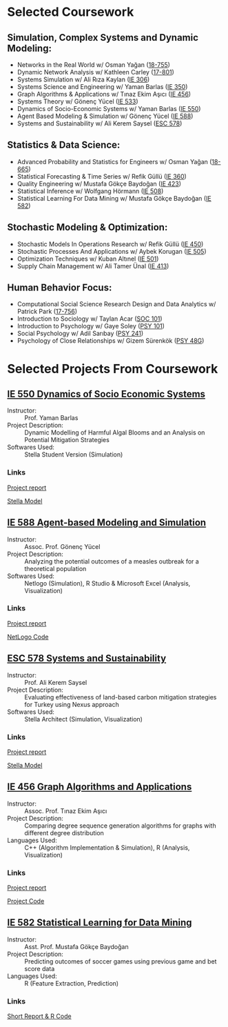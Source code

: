 # Selected Coursework
## Simulation, Complex Systems and Dynamic Modeling:
* Networks in the Real World w/ Osman Yağan ([18-755](18755_F24_Syllabus.pdf))	
* Dynamic Network Analysis w/ Kathleen Carley ([17-801](DNA_Syllabus_Spring_2024.pdf))
* Systems Simulation w/ Ali Rıza Kaylan ([IE 306](https://ie.boun.edu.tr/sites/ie.boun.edu.tr/files/IE306Syllabus18.pdf))	
* Systems Science and Engineering w/ Yaman Barlas ([IE 350](https://ie.boun.edu.tr/sites/ie.boun.edu.tr/files/IE350_Spring17_syllabus.pdf))	
* Graph Algorithms & Applications w/ Tınaz Ekim Aşıcı ([IE 456](IE_456_Syllabus.pdf))		
* Systems Theory w/ Gönenç Yücel ([IE 533](https://registration.boun.edu.tr/scripts/instructor/coursedescriptions/2019-2020-2/IE__53301.PDF))
* Dynamics of Socio-Economic Systems w/ Yaman Barlas ([IE 550](IE_550_Syllabus.pdf))		
* Agent Based Modeling & Simulation w/ Gönenç Yücel ([IE 588](IE_588_Syllabus.PDF))
* Systems and Sustainability w/ Ali Kerem Saysel ([ESC 578](http://web.boun.edu.tr/ali.saysel/ESc578.html))				
	
## Statistics & Data Science:
*	Advanced Probability and Statistics for Engineers w/ Osman Yağan ([18-665](https://courses.ece.cmu.edu/18665))	
*	Statistical Forecasting & Time Series	w/ Refik Güllü ([IE 360](https://ie.boun.edu.tr/sites/ie.boun.edu.tr/files/IE360_Spring17_syllabus_1.pdf))
*	Quality Engineering w/ Mustafa Gökçe Baydoğan ([IE 423](https://ie.boun.edu.tr/sites/ie.boun.edu.tr/files/IE423_Fall16_Syllabus.pdf))
*	Statistical Inference w/ Wolfgang Hörmann ([IE 508](https://ie.boun.edu.tr/sites/ie.boun.edu.tr/files/IE__50801_1.PDF))
*	Statistical Learning For Data Mining w/ Mustafa Gökçe Baydoğan ([IE 582](IE_582_Syllabus.pdf))			

## Stochastic Modeling & Optimization:
*	Stochastic Models In Operations Research w/ Refik Güllü ([IE 450](https://ie.boun.edu.tr/sites/ie.boun.edu.tr/files/IE450_Fall15_syllabus.pdf))
*	Stochastic Processes And Applications w/ Aybek Korugan ([IE 505](https://ie.boun.edu.tr/sites/ie.boun.edu.tr/files/IE_505_0.pdf))
*	Optimization Techniques w/ Kuban Altınel ([IE 501](https://ie.boun.edu.tr/sites/ie.boun.edu.tr/files/IE__50101_0.pdf))					
*	Supply Chain Management w/ Ali Tamer Ünal ([IE 413](https://ie.boun.edu.tr/sites/ie.boun.edu.tr/files/IE413_Fall14_syllabus_0.pdf))

## Human Behavior Focus:
*	Computational Social Science Research Design and Data Analytics w/ Patrick Park ([17-756](CSS_17756_spring2023-8.pdf))	
*	Introduction to Sociology w/ Taylan Acar ([SOC 101](https://registration.boun.edu.tr/scripts/schedule/coursedescription.asp?course=SOC%20101&section=01&term=2017/2018-3))
*	Introduction to Psychology w/ Gaye Soley ([PSY 101](https://registration.boun.edu.tr/scripts/instructor/coursedescriptions/2016-2017-1/PSY_10101.PDF))
*	Social Psychology w/ Adil Sarıbay ([PSY 241](https://registration.boun.edu.tr/scripts/instructor/coursedescriptions/2017-2018-1/PSY_24101.PDF))
*	Psychology of Close Relationships w/ Gizem Sürenkök ([PSY 48G](https://registration.boun.edu.tr/scripts/instructor/coursedescriptions/2017-2018-3/PSY_48G01.PDF))	

<h1>Selected Projects From Coursework</h1> 
<div class="container">
<h2> <a href="IE_550_Syllabus.pdf">IE 550 Dynamics of Socio Economic Systems</a>  </h2>
                  <dl>
                  <dt>Instructor:</dt> 
                  <dd>Prof. Yaman Barlas</dd> 
                  <dt>Project Description:</dt> <dd>Dynamic Modelling of Harmful Algal Blooms and an Analysis on Potential Mitigation Strategies </dd>
                  <dt>Softwares Used:</dt> <dd> Stella Student Version (Simulation) </dd>
                 </dl>
                    <h3> Links </h3>
                  <p> <a href="IE_550_Report.pdf"> Project report</a>  </p>
                  <p> <a href="IE_550_Model.STMX"> Stella Model</a>  </p>
                  </div>
<div class="container">
            <h2> <a href="IE_588_Syllabus.PDF">IE 588 Agent-based Modeling and Simulation</a>  </h2>      
          <dl>       
            <dt> Instructor:</dt> 
            <dd> Assoc. Prof. Gönenç Yücel </dd>           
            <dt> Project Description: </dt> 
            <dd> Analyzing the potential outcomes of a measles outbreak for a theoretical population </dd>
            <dt> Softwares Used:</dt> 
            <dd> Netlogo (Simulation), R Studio & Microsoft Excel (Analysis, Visualization) </dd>
          </dl>  
            <h3> Links </h3>
            <p> <a href="IE_588_Project_Report.pdf"> Project report</a>  </p>
            <p> <a href="IE_588_Project_code.nlogo"> NetLogo Code</a>  </p>
                </div>
<div class="container">
            <h2> <a href="http://web.boun.edu.tr/ali.saysel/ESc578.html">ESC 578 Systems and Sustainability</a>  </h2>
          <dl>                   
            <dt> Instructor: </dt> 
            <dd> Prof. Ali Kerem Saysel </dd>
            <dt> Project Description:</dt> 
            <dd> Evaluating effectiveness of land-based carbon mitigation strategies for Turkey using Nexus approach </dd>
            <dt> Softwares Used: </dt> 
            <dd> Stella Architect (Simulation, Visualization) </dd>
          </dl>  
            <h3> Links </h3>
            <p> <a href="ESC_578_Project_Writeup.pdf"> Project report</a>  </p>
            <p> <a href="ESC_578_Project_Model.stmx"> Stella Model</a>  </p>
                </div>
<div class="container">
            <h2> <a href="IE_456_Syllabus.pdf">IE 456 Graph Algorithms and Applications</a>  </h2>
          <dl>
            <dt> Instructor: </dt> 
            <dd> Assoc. Prof. Tınaz Ekim Aşıcı </dd>
            <dt> Project Description:</dt> 
            <dd> Comparing degree sequence generation algorithms for graphs with different degree distribution</dd>
            <dt> Languages Used:</dt> 
            <dd> C++ (Algorithm Implementation & Simulation), R (Analysis, Visualization)  </dd>
	  </dl>
		<h3> Links </h3>
            	<p> <a href="IE_456_Project_Report.pdf"> Project report</a>  </p>
            	<p> <a href="https://github.com/orkunirsoy/orkunirsoy.github.io/tree/main/IE456ProjectCode"> Project Code</a>  </p>
                	</div>
<div class="container">
                 <h2> <a href="IE_582_Syllabus.pdf">IE 582 Statistical Learning for Data Mining</a>  </h2>
          <dl>
            <dt> Instructor: </dt> 
            <dd> Asst. Prof. Mustafa Gökçe Baydoğan </dd>
            <dt> Project Description: </dt> 
            <dd> Predicting outcomes of soccer games using previous game and bet score data </dd>
            <dt> Languages Used: </dt> 
            <dd> R (Feature Extraction, Prediction) </dd>
          </dl>
            <h3> Links </h3>
            <p> <a href="IE_582_Project.html"> Short Report & R Code </a>  </p>
                </div>
